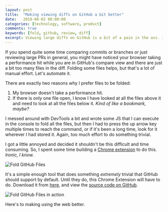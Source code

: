 ```yaml
---
layout: post
title:  "Making viewing diffs on GitHub a bit better"
date:   2018-06-02 00:00:00
categories: [technology, software, product]
comments: true
keywords: [fold, github, review, diff]
excerpt: Viewing large diffs on GitHub is a bit of a pain in the ass. I made a Chrome extension to make it slightly better.
---
```


If you spend quite some time comparing commits or branches or just reviewing large PRs in general, you might have noticed your browser taking a performance hit while you are in GitHub's compare view and there are just a bit too many files in the diff. Folding some files helps, but that's a lot of manual effort. Let's automate it.

There are exactly two reasons why I prefer files to be folded:

1. My browser doesn't take a performance hit.
2. If there is only one file open, I know I have looked at all the files above it and need to look at all the files below it. _Kind of like a bookmark, maybe?_

I messed around with DevTools a bit and wrote some JS that I can execute in the console to fold all the files, but then I had to press the up arrow key multiple times to reach the command, or if it's been a long time, look for it wherever I had stored it. Again, too much effort to do something trivial.

I got a little annoyed and decided it shouldn't be this difficult and time consuming. So, I spent some time building a [Chrome extension](https://chrome.google.com/webstore/detail/fold-github-files/gihbbindmbgaabmockjcmlghaphecage) to do this. _Ironic, I know._

<img src="{{ site.url }}/img/fold-github-files-interface.png" alt="Fold GitHub Files" style="margin-left: 0; margin-right: 0;">

It's a simple enough tool that does something _extremely_ trivial that GitHub should support by default. Until they do, this Chrome Extension will have to do. Download it from [here](https://chrome.google.com/webstore/detail/fold-github-files/gihbbindmbgaabmockjcmlghaphecage), and view the [source code on GitHub](https://github.com/umanghome/fold-unfold-github/).

<img src="https://media.giphy.com/media/2UBzh5JhVEKyNRaMml/giphy.gif" alt="Fold GitHub Files in action" style="margin-left: 0; margin-right: 0;">

Here's to making using the web better.